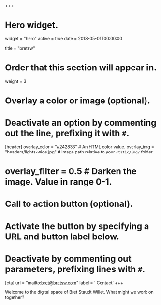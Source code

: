 +++
# Hero widget.
widget = "hero"
active = true
date = 2018-05-01T00:00:00

title = "bretsw"

# Order that this section will appear in.
weight = 3

# Overlay a color or image (optional).
#   Deactivate an option by commenting out the line, prefixing it with `#`.
[header]
  overlay_color = "#242833"  # An HTML color value.
  overlay_img = "headers/lights-wide.jpg"  # Image path relative to your `static/img/` folder.
#  overlay_filter = 0.5  # Darken the image. Value in range 0-1.

# Call to action button (optional).
#   Activate the button by specifying a URL and button label below.
#   Deactivate by commenting out parameters, prefixing lines with `#`.
[cta]
  url = "mailto:bret@bretsw.com"
  label = '<i class="fa fa-grav"></i> Contact'
+++

Welcome to the digital space of Bret Staudt Willet. What might we work on together?